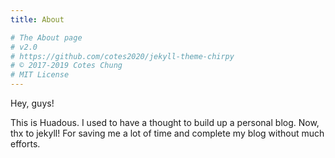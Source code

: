 ```yaml
---
title: About

# The About page
# v2.0
# https://github.com/cotes2020/jekyll-theme-chirpy
# © 2017-2019 Cotes Chung
# MIT License
---
```


Hey, guys! 

This is Huadous. I used to have a thought to build up a personal blog. Now, thx to jekyll! For saving me a lot of time and complete my blog without much efforts.
